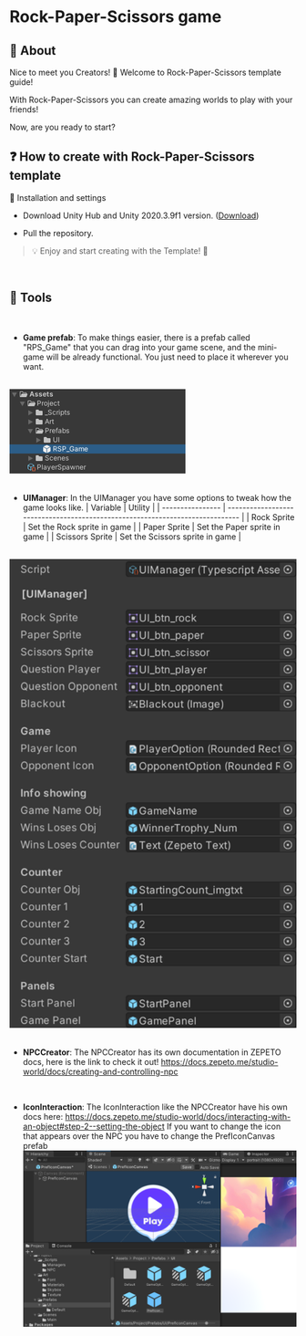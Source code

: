 
# Rock-Paper-Scissors game

## 📢 About

Nice to meet you Creators! 👋 Welcome to Rock-Paper-Scissors template guide! <br>

With Rock-Paper-Scissors you can create amazing worlds to play with your friends! <br>

Now, are you ready to start? <br>

  

## ❓ How to create with Rock-Paper-Scissors template

:wrench: Installation and settings

- Download Unity Hub and Unity 2020.3.9f1 version. ([Download](https://unity.com/releases/editor/archive))

- Pull the repository.

  

> 💡 Enjoy and start creating with the Template! :tada:

  <br>

## 🔨 Tools
 <br>

- **Game prefab**:
To make things easier, there is a prefab called "RPS_Game" that you can drag into your game scene, and the mini-game will be already functional. You just need to place it wherever you want.

<br><img src = "docs/images/rps_prefab.png" alt ="rps prefab img"></img><br>
 <br>

- **UIManager**:
In the UIManager you have some options to tweak how the game looks like.
| Variable         | Utility                                                                       |
| ---------------- | ----------------------------------------------------------------------------- |
| Rock Sprite      | Set the Rock sprite in game                                                   |
| Paper Sprite     | Set the Paper sprite in game                                                  |
| Scissors Sprite  | Set the Scissors sprite in game                                              |

<br><img src = "docs/images/uimanager.png" alt = "uimanager img"></img><br>
<br>

- **NPCCreator**: 
The NPCCreator has its own documentation in ZEPETO docs, here is the link to check it out! https://docs.zepeto.me/studio-world/docs/creating-and-controlling-npc
 <br>

- **IconInteraction**: 
The IconInteraction like the NPCCreator have his own docs here: 
https://docs.zepeto.me/studio-world/docs/interacting-with-an-object#step-2--setting-the-object
If you want to change the icon that appears over the NPC you have to change the PrefIconCanvas prefab
<br><img src = "docs/images/IconInteractionCanvas.png" alt = "Icon Interaction Canvas img"></img><br>


